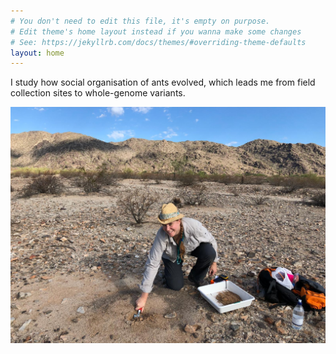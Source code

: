 ```yaml
---
# You don't need to edit this file, it's empty on purpose.
# Edit theme's home layout instead if you wanna make some changes
# See: https://jekyllrb.com/docs/themes/#overriding-theme-defaults
layout: home
---
```

I study how social organisation of ants evolved, which leads me from field collection sites to whole-genome variants.

![sampling ants in Arizona desert](assets/2018-09-25-south-mountain-park-fieldwork.jpeg)
